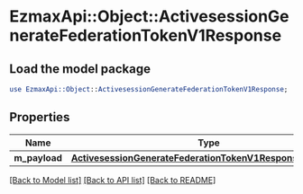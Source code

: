 # EzmaxApi::Object::ActivesessionGenerateFederationTokenV1Response

## Load the model package
```perl
use EzmaxApi::Object::ActivesessionGenerateFederationTokenV1Response;
```

## Properties
Name | Type | Description | Notes
------------ | ------------- | ------------- | -------------
**m_payload** | [**ActivesessionGenerateFederationTokenV1ResponseMPayload**](ActivesessionGenerateFederationTokenV1ResponseMPayload.md) |  | 

[[Back to Model list]](../README.md#documentation-for-models) [[Back to API list]](../README.md#documentation-for-api-endpoints) [[Back to README]](../README.md)



